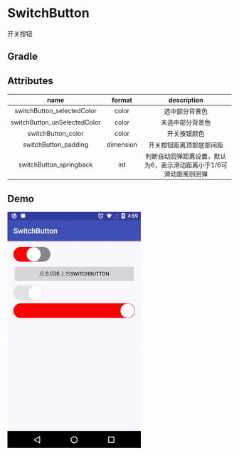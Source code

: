 # SwitchButton

开关按钮

## Gradle

## Attributes

|name|format|description|
|:---:|:---:|:---:|
| switchButton_selectedColor | color | 选中部分背景色
| switchButton_unSelectedColor | color | 未选中部分背景色
| switchButton_color | color | 开关按钮颜色
| switchButton_padding | dimension | 开关按钮距离顶部底部间距
| switchButton_springback | int | 判断自动回弹距离设置，默认为6，表示滑动距离小于1/6可滑动距离则回弹

## Demo

![](https://github.com/shucc/SwitchButton/blob/master/demo/demo.gif)